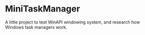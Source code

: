 # MiniTaskManager

A little project to test WinAPI windowing system, and research how Windows task managers work.

